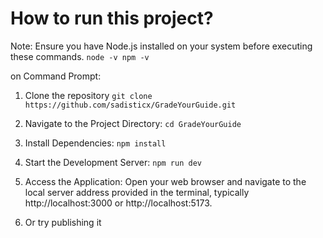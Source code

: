 
# How to run this project?
Note: Ensure you have Node.js installed on your system before executing these commands.
```node -v npm -v```

on Command Prompt:

1. Clone the repository
   ```git clone https://github.com/sadisticx/GradeYourGuide.git```
   
2. Navigate to the Project Directory:
   ```cd GradeYourGuide```

3. Install Dependencies:
   ```npm install```

4. Start the Development Server:
   ```npm run dev```

5. Access the Application: Open your web browser and navigate to the local server address provided in the terminal, typically http://localhost:3000 or http://localhost:5173.

6. Or try publishing it
  <!--

# React + TypeScript + Vite

This template provides a minimal setup to get React working in Vite with HMR and some ESLint rules.

Currently, two official plugins are available:

- [@vitejs/plugin-react](https://github.com/vitejs/vite-plugin-react/blob/main/packages/plugin-react/README.md) uses [Babel](https://babeljs.io/) for Fast Refresh
- [@vitejs/plugin-react-swc](https://github.com/vitejs/vite-plugin-react-swc) uses [SWC](https://swc.rs/) for Fast Refresh

## Expanding the ESLint configuration

If you are developing a production application, we recommend updating the configuration to enable type aware lint rules:

- Configure the top-level `parserOptions` property like this:

```js
export default {
  // other rules...
  parserOptions: {
    ecmaVersion: 'latest',
    sourceType: 'module',
    project: ['./tsconfig.json', './tsconfig.node.json'],
    tsconfigRootDir: __dirname,
  },
}
```

- Replace `plugin:@typescript-eslint/recommended` to `plugin:@typescript-eslint/recommended-type-checked` or `plugin:@typescript-eslint/strict-type-checked`
- Optionally add `plugin:@typescript-eslint/stylistic-type-checked`
- Install [eslint-plugin-react](https://github.com/jsx-eslint/eslint-plugin-react) and add `plugin:react/recommended` & `plugin:react/jsx-runtime` to the `extends` list

-->
